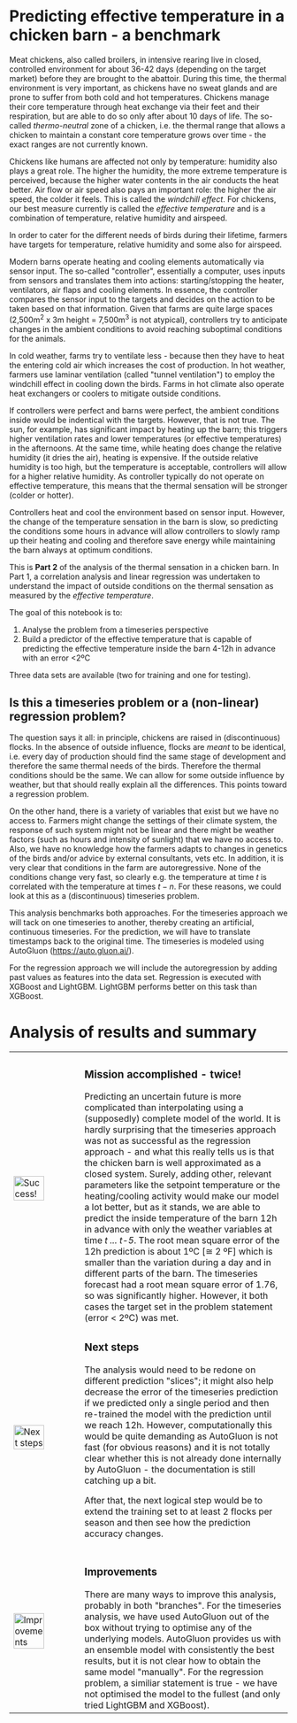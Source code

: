 # Predicting effective temperature in a chicken barn - a benchmark

Meat chickens, also called broilers, in intensive rearing live in closed, controlled environment for about 36-42 days (depending on the target market) before they are brought to the abattoir. During this time, the thermal environment is very important, as chickens have no sweat glands and are prone to suffer from both cold and hot temperatures. Chickens manage their core temperature through heat exchange via their feet and their respiration, but are able to do so only after about 10 days of life. The so-called *thermo-neutral* zone of a chicken, i.e. the thermal range that allows a chicken to maintain a constant core temperature grows over time - the exact ranges are not currently known.

Chickens like humans are affected not only by temperature: humidity also plays a great role. The higher the humidity, the more extreme temperature is perceived, because the higher water contents in the air conducts the heat better. Air flow or air speed also pays an important role: the higher the air speed, the colder it feels. This is called the *windchill effect*. For chickens, our best measure currently is called the *effective temperature* and is a combination of temperature, relative humidity and airspeed.

In order to cater for the different needs of birds during their lifetime, farmers have targets for temperature, relative humidity and some also for airspeed.

Modern barns operate heating and cooling elements automatically via sensor input. The so-called "controller", essentially a computer, uses inputs from sensors and translates them into actions: starting/stopping the heater, ventilators, air flaps and cooling elements. In essence, the controller compares the sensor input to the targets and decides on the action to be taken based on that information. Given that farms are quite large spaces (2,500m$^2$ x 3m height = 7,500m$^3$ is not atypical), controllers try to anticipate changes in the ambient conditions to avoid reaching suboptimal conditions for the animals.

In cold weather, farms try to ventilate less - because then they have to heat the entering cold air which increases the cost of production. In hot weather, farmers use laminar ventilation (called "tunnel ventilation") to employ the windchill effect in cooling down the birds. Farms in hot climate also operate heat exchangers or coolers to mitigate outside conditions.

If controllers were perfect and barns were perfect, the ambient conditions inside would be indentical with the targets. However, that is not true. The sun, for example, has significant impact by heating up the barn; this triggers higher ventilation rates and lower temperatures (or effective temperatures) in the afternoons. At the same time, while heating does change the relative humidity (it dries the air), heating is expensive. If the outside relative humidity is too high, but the temperature is acceptable, controllers will allow for a higher relative humidity. As controller typically do not operate on effective temperature, this means that the thermal sensation will be stronger (colder or hotter).

Controllers heat and cool the environment based on sensor input. However, the change of the temperature sensation in the barn is slow, so predicting the conditions some hours in advance will allow controllers to slowly ramp up their heating and cooling and therefore save energy while maintaining the barn always at optimum conditions.

This is **Part 2** of the analysis of the thermal sensation in a chicken barn. In Part 1, a correlation analysis and linear regression was undertaken to understand the impact of outside conditions on the thermal sensation as measured by the *effective temperature*. 

The goal of this notebook is to:
1) Analyse the problem from a timeseries perspective
2) Build a predictor of the effective temperature that is capable of predicting the effective temperature inside the barn 4-12h in advance with an error <2ºC

Three data sets are available (two for training and one for testing).

## Is this a timeseries problem or a (non-linear) regression problem?

The question says it all: in principle, chickens are raised in (discontinuous) flocks. In the absence of outside influence, flocks are *meant* to be identical, i.e. every day of production should find the same stage of development and therefore the same thermal needs of the birds. Therefore the thermal conditions should be the same. We can allow for some outside influence by weather, but that should really explain all the differences. This points toward a regression problem.

On the other hand, there is a variety of variables that exist but we have no access to. Farmers might change the settings of their climate system, the response of such system might not be linear and there might be weather factors (such as hours and intensity of sunlight) that we have no access to. Also, we have no knowledge how the farmers adapts to changes in genetics of the birds and/or advice by external consultants, vets etc. In addition, it is very clear that conditions in the farm are autoregressive. None of the conditions change very fast, so clearly e.g. the temperature at time $t$ is correlated with the temperature at times $t-n$. For these reasons, we could look at this as a (discontinuous) timeseries problem.

This analysis benchmarks both approaches. For the timeseries approach we will tack on one timeseries to another, thereby creating an artificial, continuous timeseries. For the prediction, we will have to translate timestamps back to the original time. The timeseries is modeled using AutoGluon (https://auto.gluon.ai/).

For the regression approach we will include the autoregression by adding past values as features into the data set. Regression is executed with XGBoost and LightGBM. LightGBM performs better on this task than XGBoost.

# Analysis of results and summary

<table>
    <tr>
        <td><img src="https://cdn-icons-png.flaticon.com/512/9746/9746435.png" alt="Success!" width="70%" height="auto"></td>
        <td>
        <h3><b>Mission accomplished - twice!</b></h3>
        Predicting an uncertain future is more complicated than interpolating using a (supposedly) complete model of the world. It is hardly surprising that the timeseries approach was not as successful as the regression approach - and what this really tells us is that the chicken barn is well approximated as a closed system. Surely, adding other, relevant parameters like the setpoint temperature or the heating/cooling activity would make our model a lot better, but as it stands, we are able to predict the inside temperature of the barn 12h in advance with only the weather variables at time <em>t ... t-5</em>. The root mean square error of the 12h prediction is about 1ºC [&cong; 2 ºF] which is smaller than the variation during a day and in different parts of the barn. The timeseries forecast had a root mean square error of 1.76, so was significantly higher. However, it both cases the target set in the problem statement (error < 2ºC) was met.</td>
    </tr>
    <tr>
        <td><img src="https://cdn3.iconfinder.com/data/icons/business-management-part-3-2/512/40-1024.png" alt="Next steps" width="70%" height="auto"></td>
        <td>
        <h3><b>Next steps</b></h3>
        The analysis would need to be redone on different prediction "slices"; it might also help decrease the error of the timeseries prediction if we predicted only a single period and then re-trained the model with the prediction until we reach 12h. However, computationally this would be quite demanding as AutoGluon is not fast (for obvious reasons) and it is not totally clear whether this is not already done internally by AutoGluon - the documentation is still catching up a bit.

After that, the next logical step would be to extend the training set to at least 2 flocks per season and then see how the prediction accuracy changes. </td>
    </tr>
    <tr>
        <td><img src="https://cdn-icons-png.flaticon.com/512/3930/3930474.png" alt="Improvements" width="70%" height="auto"></td>
        <td>
        <h3><b>Improvements</b></h3>
        There are many ways to improve this analysis, probably in both "branches". For the timeseries analysis, we have used AutoGluon out of the box without trying to optimise any of the underlying models. AutoGluon provides us with an ensemble model with consistently the best results, but it is not clear how to obtain the same model "manually". For the regression problem, a similiar statement is true - we have not optimised the model to the fullest (and only tried LightGBM and XGBoost).</td>
    </tr>
</table>

